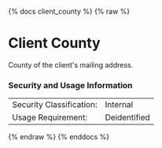 {% docs client_county %}
{% raw %}

<a name="client_county"></a>
# Client County
County of the client's mailing address.

### Security and Usage Information
|     |     |
| --- | --- |
| Security Classification: | Internal |
| Usage Requirement:       | Deidentified |

{% endraw %}
{% enddocs %}
